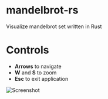 # mandelbrot-rs

Visualize mandelbrot set written in Rust

# Controls

* **Arrows** to navigate
* **W** and **S** to zoom
* **Esc** to exit application

![Screenshot](/screenshots/1.jpeg?raw=true "Programm screenshot")
